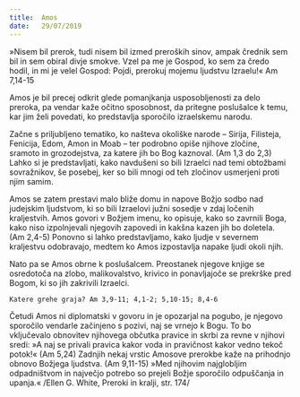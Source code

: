 ```yaml
---
title:  Amos
date:   29/07/2019
---
```


»Nisem bil prerok, tudi nisem bil izmed preroških sinov, ampak črednik sem bil in sem obiral divje smokve. Vzel pa me je Gospod, ko sem za čredo hodil, in mi je velel Gospod: Pojdi, prerokuj mojemu ljudstvu Izraelu!« Am 7,14-15

Amos je bil precej odkrit glede pomanjkanja usposobljenosti za delo preroka, pa vendar kaže očitno sposobnost, da pritegne poslušalce k temu, kar jim želi povedati, ko predstavlja sporočilo izraelskemu narodu.

Začne s priljubljeno tematiko, ko našteva okoliške narode – Sirija, Filisteja, Fenicija, Edom, Amon in Moab – ter podrobno opiše njihove zločine, sramoto in grozodejstva, za katere jih bo Bog kaznoval. (Am 1,3 do 2,3) Lahko si je predstavljati, kako navdušeni so bili Izraelci nad temi obtožbami sovražnikov, še posebej, ker so bili mnogi od teh zločinov usmerjeni proti njim samim.

Amos se zatem prestavi malo bliže domu in napove Božjo sodbo nad judejskim ljudstvom, ki so bili Izraelovi južni sosedje v zdaj ločenih kraljestvih. Amos govori v Božjem imenu, ko opisuje, kako so zavrnili Boga, kako niso izpolnjevali njegovih zapovedi in kakšna kazen jih bo doletela. (Am 2,4-5) Ponovno si lahko predstavljamo, kako ljudje v severnem kraljestvu odobravajo, medtem ko Amos izpostavlja napake ljudi okoli njih.

Nato pa se Amos obrne k poslušalcem. Preostanek njegove knjige se osredotoča na zlobo, malikovalstvo, krivico in ponavljajoče se prekrške pred Bogom, ki so jih zakrivili Izraelci.

`Katere grehe graja? Am 3,9-11; 4,1-2; 5,10-15; 8,4-6`

Četudi Amos ni diplomatski v govoru in je opozarjal na pogubo, je njegovo sporočilo vendarle začinjeno s pozivi, naj se vrnejo k Bogu. To bo vključevalo obnovitev njihovega občutka pravice in skrbi za revne v njihovi sredi: »A naj se privali pravica kakor voda in pravičnost kakor vedno tekoč potok!« (Am 5,24) Zadnjih nekaj vrstic Amosove prerokbe kaže na prihodnjo obnovo Božjega ljudstva. (Am 9,11-15) »Med njihovim najglobljim odpadništvom in največjo potrebo so prejeli Božje sporočilo odpuščanja in upanja.« /Ellen G. White, Preroki in kralji, str. 174/
